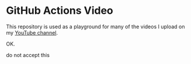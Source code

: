 # GitHub Actions Video

This repository is used as a playground for many of the videos I upload on my [YouTube channel](https://www.youtube.com/channel/UC-KqnO3ez7vF-kyIQ_22rdA).

OK.

do not accept this
